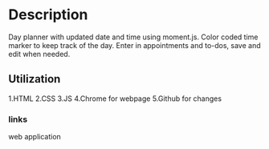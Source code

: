 # Description

Day planner with updated date and time using moment.js. Color coded time marker to keep track of the day. Enter in appointments and to-dos, save and edit when needed.

## Utilization

1.HTML
2.CSS
3.JS
4.Chrome for webpage
5.Github for changes

### links

web application

